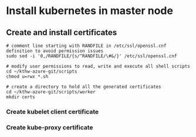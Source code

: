 # Install kubernetes in master node

## Create and install certificates
```
# comment line starting with RANDFILE in /etc/ssl/openssl.cnf definition to avoid permission issues
sudo sed -i '0,/RANDFILE/{s/^RANDFILE/\#&/}' /etc/ssl/openssl.cnf

# modify user permissions to read, write and execute all shell scripts
cd ~/kthw-azure-git/scripts
chmod u=rwx *.sh

# create a directory to hold all the generated certificates
cd ~/kthw-azure-git/scripts/worker
mkdir certs
```

### Create kubelet client certificate

### Create kube-proxy certificate
